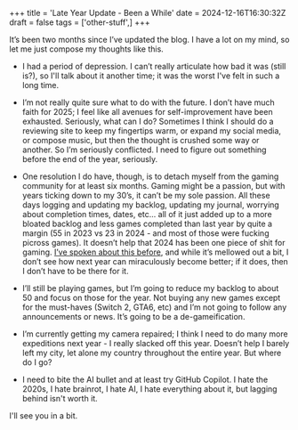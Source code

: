 +++
title = 'Late Year Update - Been a While'
date = 2024-12-16T16:30:32Z
draft = false
tags = ['other-stuff',]
+++

It’s been two months since I’ve updated the blog. I have a lot on my mind, so let me just compose my thoughts like this.

- I had a period of depression. I can’t really articulate how bad it was (still is?), so I'll talk about it another time; it was the worst I've felt in such a long time.

- I’m not really quite sure what to do with the future. I don’t have much faith for 2025; I feel like all avenues for self-improvement have been exhausted. Seriously, what can I do? Sometimes I think I should do a reviewing site to keep my fingertips warm, or expand my social media, or compose music, but then the thought is crushed some way or another. So I’m seriously conflicted. I need to figure out something before the end of the year, seriously.

- One resolution I do have, though, is to detach myself from the gaming community for at least six months. Gaming might be a passion, but with years ticking down to my 30’s, it can’t be my sole passion. All these days logging and updating my backlog, updating my journal, worrying about completion times, dates, etc... all of it just added up to a more bloated backlog and less games completed than last year by quite a margin (55 in 2023 vs 23 in 2024 - and most of those were fucking picross games). It doesn’t help that 2024 has been one piece of shit for gaming. [I’ve spoken about this before](../../game/still-fatigued/), and while it’s mellowed out a bit, I don’t see how next year can miraculously become better; if it does, then I don’t have to be there for it. 

- I’ll still be playing games, but I’m going to reduce my backlog to about 50 and focus on those for the year. Not buying any new games except for the must-haves (Switch 2, GTA6, etc) and I’m not going to follow any announcements or news. It’s going to be a de-gameification.

- I’m currently getting my camera repaired; I think I need to do many more expeditions next year - I really slacked off this year. Doesn’t help I barely left my city, let alone my country throughout the entire year. But where do I go?

- I need to bite the AI bullet and at least try GitHub Copilot. I hate the 2020s, I hate brainrot, I hate AI, I hate everything about it, but lagging behind isn't worth it.

I'll see you in a bit.